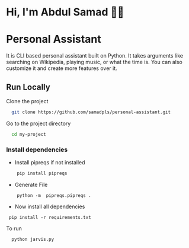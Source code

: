 
# Hi, I'm Abdul Samad 🐱‍👤


# Personal Assistant

It is CLI based personal assistant built on Python. It takes arguments like searching on Wikipedia, playing music, or what the time is. You can also customize it and create more features over it.



## Run Locally

Clone the project

```bash
  git clone https://github.com/samadpls/personal-assistant.git
```

Go to the project directory

```bash
  cd my-project
```

### Install dependencies
 - Install pipreqs if not installed
```bash
    pip install pipreqs                        
```
- Generate File
```
    python -m  pipreqs.pipreqs .               
```
- Now install all dependencies
```
 pip install -r requirements.txt    
```

To run 

```bash
  python jarvis.py
```

